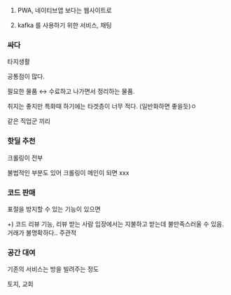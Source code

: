 1) PWA, 네이티브앱 보다는 웹사이트로 

2) kafka 를 사용하기 위한 서비스, 채팅

### 싸다

타지생활

공통점이 많다.

필요한 물품 ↔ 수료하고 나가면서 정리하는 물품.

취지는 좋지만 특화때 하기에는 타겟층이 너무 적다. (일반화하면 좋을듯)ㅇ

같은 직업군 끼리 

### 핫딜 추천

크롤링이 전부

불법적인 부분도 있어 크롤링이 메인이 되면 xxx

### 코드 판매

표절을 방지할 수 있는 기능이 있으면 

+) 코드 리뷰 기능, 리뷰 받는 사람 입장에서는 지불하고 받는데 불만족스러울 수 있음. 거래가 불명확하다.. 주관적

### 공간 대여

기존의 서비스는 방을 빌려주는 정도

토지, 교회
